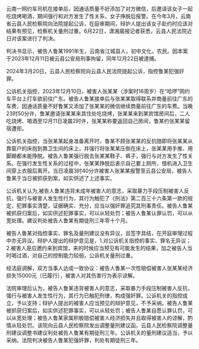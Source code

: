 
云南一网约车司机在接单后，因通话质量不好添加了对方微信，后邀请该女子一起吃烧烤喝酒，期间强行和对方发生了性关系，女子挣脱后报警。在今年3月，云南省云县人民检察院向法院提起公诉，在庭审期间，辩护人提出该女子赴约时应该对结果有预见，检察机关量刑过重。6月22日，潇湘晨报记者获悉，云县人民法院近日对该案进行了判决。

判决书显示，被告人鲁某1991年生，云南省江城县人，初中文化，农民。因本案于2023年12月11日被云县公安局刑事拘留，同年12月22日被逮捕。

2024年3月20日，云县人民检察院向云县人民法院提起公诉，指控鲁某犯强奸罪。

公诉机关指控，2023年12月10日，被害人张某某（涉案时16周岁）在“哈啰”网约车平台上打车欲前往广东。被告人鲁某接单后与张某某取得联系并商量前往广东的车费，因通话质量不好鲁某又添加了张某某的微信继续商量前往广东的车费。当晚23时50分许，鲁某邀请张某某来其住处吃烧烤，张某某来到某宾馆房间后，二人吃烧烤、喝酒至12月11日凌晨2时许，张某某称要返回自己房间，鲁某约张某某留宿遭拒。

公诉机关指控，当张某某起身准备离开时，鲁某不顾张某某的反抗随即将张某某从靠窗户的床抱到靠卫生间的床上，并强行将张某某压倒在床上，张某某用手推、用脚踢都未能挣脱。被告人鲁某强行脱去张某某鞋子、裤子，强行与对方发生了性关系。在强行发生性关系的过程中，张某某挣脱后表示自己要上厕所，借机进入卫生间穿上衣服后离开。当日凌晨3时40分许被害人张某某报警至云县公安局，被告人鲁某于当日被抓获到案，如实供述了上述事实。

公诉机关认为,被告人鲁某违背未成年被害人的意志，采取暴力手段压制被害人反抗，强行与被害人发生性行为，其行为触犯了《刑法》第二百三十六条第一款的规定，犯罪事实清楚，证据确实、充分，应当以强奸罪追究其刑事责任。被告人鲁某被抓获归案后，如实供述犯罪事实，可以从轻处罚；被告人鲁某认罪认罚，可以从宽处理。建议判处被告人鲁某有期徒刑三年零十个月。

被告人鲁某对指控事实、罪名及量刑建议没有异议，且签字具结，在开庭审理过程中亦无异议。辩护人提出的辩护意见是，1.对公诉机关指控的事实、罪名无异议；2.被害人是应邀约来到宾馆，来的时候应当预见有可能发生的结果，加之被告人当时喝过酒，对自己的控制能力较弱，公诉机关量刑过重。

经法庭调解，双方当事人达成一致协议：被告人鲁某一次性赔偿被害人张某某经济损失15000元（已履行），被害人对其伤害行为表示谅解。

法院审理后认为，被告人鲁某违背被害人的意志，采取暴力手段压制被害人反抗，强行与被害人发生性行为，其行为已触犯刑律，构成强奸罪。公诉机关的指控成立，予以支持；辩护人提出的被害人应当预见的辩护意见，不予采纳。被告人鲁某被抓获归案后，如实供述犯罪事实，可以从轻处罚；被告人鲁某自愿认罪认罚，可以从宽处理；被告人鲁某家属积极赔偿被害人经济损失并且取得被害人的谅解，酌情从轻处罚。该院向云县人民检察院发出调整量刑建议函，云县人民检察院调整量刑建议调整书建议判处被告人鲁某有期徒刑三年。公诉机关的量刑建议适当，予以采纳。法院判决被告人鲁某犯强奸罪，判处有期徒刑三年。